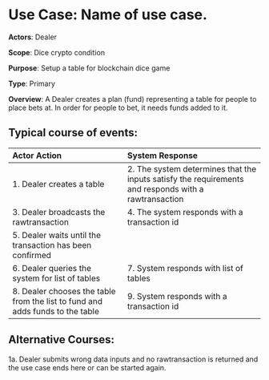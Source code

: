 Use Case: Name of use case.
=================================
**Actors**: Dealer

**Scope**: Dice crypto condition

**Purpose**: Setup a table for blockchain dice game

**Type**: Primary 

**Overview**: A Dealer creates a plan (fund) representing a table for people to place bets at.  In order for people to bet, it needs funds added to it.

Typical course of events:
----------------------

| Actor Action | System Response |
|:--------------|:----------------|
| 1. Dealer creates a table | 2. The system determines that the inputs satisfy the requirements and responds with a rawtransaction |
| 3. Dealer broadcasts the rawtransaction | 4. The system responds with a transaction id |
| 5. Dealer waits until the transaction has been confirmed |  |
| 6. Dealer queries the system for list of tables | 7. System responds with list of tables |
| 8. Dealer chooses the table from the list to fund and adds funds to the table | 9.  System responds with a transaction id |



Alternative Courses:
-----------
1a. Dealer submits wrong data inputs and no rawtransaction is returned and the use case ends here or can be started again.

